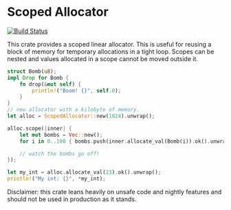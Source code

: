 # Scoped Allocator 
[![Build Status](https://travis-ci.org/rphmeier/scoped_allocator.svg)](https://travis-ci.org/rphmeier/scoped_allocator)

This crate provides a scoped linear allocator. This is useful for reusing a block of memory for temporary allocations in a tight loop. Scopes can be nested and values allocated in a scope cannot be moved outside it.

```rust
struct Bomb(u8);
impl Drop for Bomb {
    fn drop(&mut self) {
        println!("Boom! {}", self.0);
    } 
}
// new allocator with a kilobyte of memory.
let alloc = ScopedAllocator::new(1024).unwrap();

alloc.scope(|inner| {
    let mut bombs = Vec::new();
    for i in 0..100 { bombs.push(inner.allocate_val(Bomb(i)).ok().unwrap())}

    // watch the bombs go off!
});

let my_int = alloc.allocate_val(23).ok().unwrap();
println!("My int: {}", *my_int);
```

Disclaimer: this crate leans heavily on unsafe code and nightly features and should not be used in production as it stands.